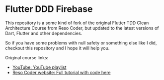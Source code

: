 # Flutter DDD Firebase

This repository is a some kind of fork of the original Flutter TDD Clean Architecture Course from Reso Coder, but updated to the latest versions of Dart, Flutter and other dependencies.

So if you have some problems with null safety or something else like I did, checkout this repository and I hope it will help you.

Original course links:
- [YouTube: YouTube playlist](https://www.youtube.com/playlist?list=PLB6lc7nQ1n4iS5p-IezFFgqP6YvAJy84U)
- [Reso Coder website: Full tutorial with code here](https://resocoder.com/2020/03/09/flutter-firebase-ddd-course-1-domain-driven-design-principles/)
